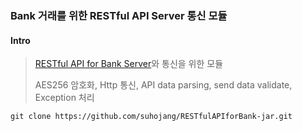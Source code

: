### Bank 거래를 위한 RESTful API Server 통신 모듈

#### Intro
> [RESTful API for Bank Server](https://github.com/suhojang/RESTfulAPIforBank)와 통신을 위한 모듈
> 
> AES256 암호화, Http 통신, API data parsing, send data validate, Exception 처리
 
```
git clone https://github.com/suhojang/RESTfulAPIforBank-jar.git
```
